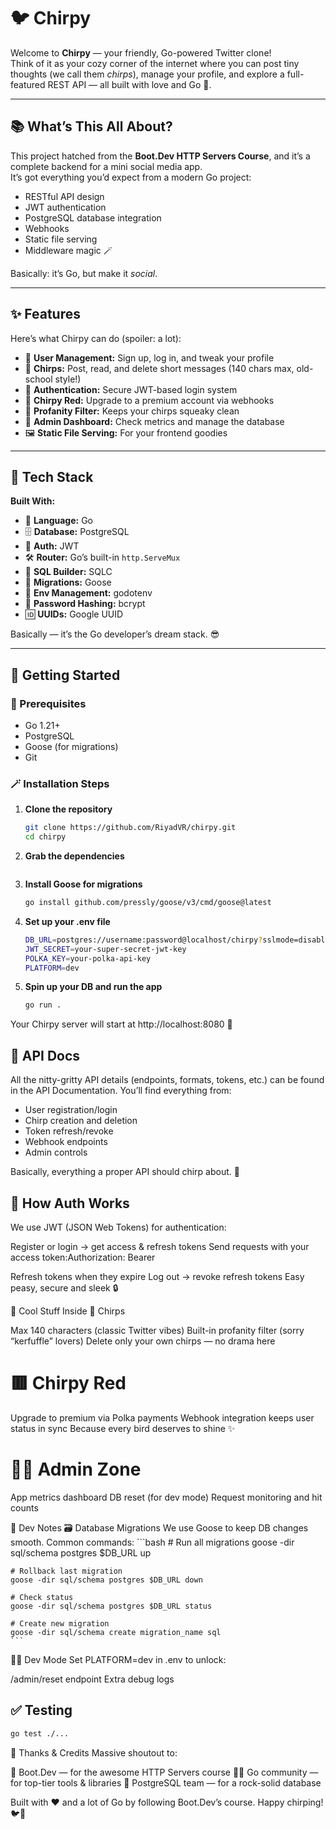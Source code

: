 # 🐦 Chirpy

Welcome to **Chirpy** — your friendly, Go-powered Twitter clone!  
Think of it as your cozy corner of the internet where you can post tiny thoughts (we call them *chirps*), manage your profile, and explore a full-featured REST API — all built with love and Go 💛.

---

## 📚 What’s This All About?

This project hatched from the **Boot.Dev HTTP Servers Course**, and it’s a complete backend for a mini social media app.  
It’s got everything you’d expect from a modern Go project:

- RESTful API design  
- JWT authentication  
- PostgreSQL database integration  
- Webhooks  
- Static file serving  
- Middleware magic 🪄  

Basically: it’s Go, but make it *social*.

---

## ✨ Features

Here’s what Chirpy can do (spoiler: a lot):

- 👤 **User Management:** Sign up, log in, and tweak your profile  
- 💬 **Chirps:** Post, read, and delete short messages (140 chars max, old-school style!)  
- 🔐 **Authentication:** Secure JWT-based login system  
- 🐥 **Chirpy Red:** Upgrade to a premium account via webhooks  
- 🚫 **Profanity Filter:** Keeps your chirps squeaky clean  
- 🧮 **Admin Dashboard:** Check metrics and manage the database  
- 🖼️ **Static File Serving:** For your frontend goodies  

---

## 🔧 Tech Stack

**Built With:**

- 🧠 **Language:** Go  
- 🗄️ **Database:** PostgreSQL  
- 🪪 **Auth:** JWT  
- 🛠️ **Router:** Go’s built-in `http.ServeMux`  
- 🧱 **SQL Builder:** SQLC  
- 🔄 **Migrations:** Goose  
- 🌿 **Env Management:** godotenv  
- 🔑 **Password Hashing:** bcrypt  
- 🆔 **UUIDs:** Google UUID  

Basically — it’s the Go developer’s dream stack. 😎

---

## 🚀 Getting Started

### 🧰 Prerequisites

- Go 1.21+  
- PostgreSQL  
- Goose (for migrations)  
- Git  

### 🪄 Installation Steps

1. **Clone the repository**
   ```bash
   git clone https://github.com/RiyadVR/chirpy.git
   cd chirpy
   ```

2. **Grab the dependencies**
    ```go mod download

3. **Install Goose for migrations**
    ```bash
    go install github.com/pressly/goose/v3/cmd/goose@latest
    ```
4. **Set up your .env file**
    ```bash
    DB_URL=postgres://username:password@localhost/chirpy?sslmode=disable
    JWT_SECRET=your-super-secret-jwt-key
    POLKA_KEY=your-polka-api-key
    PLATFORM=dev
    ```


5. **Spin up your DB and run the app**
    ```bash
    go run .
    ```

Your Chirpy server will start at http://localhost:8080 🎉


## 📖 API Docs
All the nitty-gritty API details (endpoints, formats, tokens, etc.) can be found in the API Documentation.
You’ll find everything from:

- User registration/login
- Chirp creation and deletion
- Token refresh/revoke
- Webhook endpoints
- Admin controls

Basically, everything a proper API should chirp about. 🐣

## 🔐 How Auth Works
We use JWT (JSON Web Tokens) for authentication:

Register or login → get access & refresh tokens
Send requests with your access token:Authorization: Bearer <your-token>

Refresh tokens when they expire
Log out → revoke refresh tokens
Easy peasy, secure and sleek 🔒

🎯 Cool Stuff Inside
🐤 Chirps

Max 140 characters (classic Twitter vibes)
Built-in profanity filter (sorry “kerfuffle” lovers)
Delete only your own chirps — no drama here

# 🟥 Chirpy Red

Upgrade to premium via Polka payments
Webhook integration keeps user status in sync
Because every bird deserves to shine ✨

# 🧑‍💻 Admin Zone

App metrics dashboard
DB reset (for dev mode)
Request monitoring and hit counts

🧪 Dev Notes
🗃️ Database Migrations
We use Goose to keep DB changes smooth.
Common commands:
    ```bash
    # Run all migrations
    goose -dir sql/schema postgres $DB_URL up

    # Rollback last migration
    goose -dir sql/schema postgres $DB_URL down

    # Check status
    goose -dir sql/schema postgres $DB_URL status

    # Create new migration
    goose -dir sql/schema create migration_name sql
    ```

🧑‍🔬 Dev Mode
Set PLATFORM=dev in .env to unlock:

/admin/reset endpoint
Extra debug logs

## ✅ Testing
```bash
go test ./...
```

🙏 Thanks & Credits
Massive shoutout to:

🏫 Boot.Dev — for the awesome HTTP Servers course
🧑‍💻 Go community — for top-tier tools & libraries
🐘 PostgreSQL team — for a rock-solid database

Built with ❤️ and a lot of Go by following Boot.Dev’s course.
Happy chirping! 🐦💬